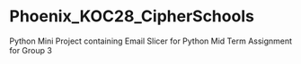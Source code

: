 # Phoenix_KOC28_CipherSchools
Python Mini Project containing Email Slicer for Python Mid Term Assignment for Group 3
